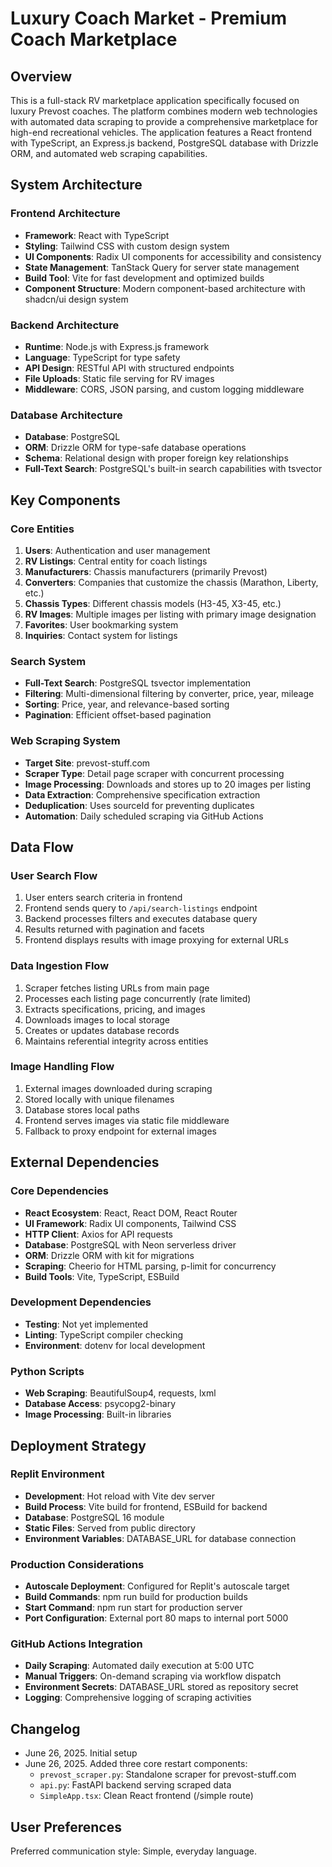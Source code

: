 # Luxury Coach Market - Premium Coach Marketplace

## Overview

This is a full-stack RV marketplace application specifically focused on luxury Prevost coaches. The platform combines modern web technologies with automated data scraping to provide a comprehensive marketplace for high-end recreational vehicles. The application features a React frontend with TypeScript, an Express.js backend, PostgreSQL database with Drizzle ORM, and automated web scraping capabilities.

## System Architecture

### Frontend Architecture
- **Framework**: React with TypeScript
- **Styling**: Tailwind CSS with custom design system
- **UI Components**: Radix UI components for accessibility and consistency
- **State Management**: TanStack Query for server state management
- **Build Tool**: Vite for fast development and optimized builds
- **Component Structure**: Modern component-based architecture with shadcn/ui design system

### Backend Architecture
- **Runtime**: Node.js with Express.js framework
- **Language**: TypeScript for type safety
- **API Design**: RESTful API with structured endpoints
- **File Uploads**: Static file serving for RV images
- **Middleware**: CORS, JSON parsing, and custom logging middleware

### Database Architecture
- **Database**: PostgreSQL
- **ORM**: Drizzle ORM for type-safe database operations
- **Schema**: Relational design with proper foreign key relationships
- **Full-Text Search**: PostgreSQL's built-in search capabilities with tsvector

## Key Components

### Core Entities
1. **Users**: Authentication and user management
2. **RV Listings**: Central entity for coach listings
3. **Manufacturers**: Chassis manufacturers (primarily Prevost)
4. **Converters**: Companies that customize the chassis (Marathon, Liberty, etc.)
5. **Chassis Types**: Different chassis models (H3-45, X3-45, etc.)
6. **RV Images**: Multiple images per listing with primary image designation
7. **Favorites**: User bookmarking system
8. **Inquiries**: Contact system for listings

### Search System
- **Full-Text Search**: PostgreSQL tsvector implementation
- **Filtering**: Multi-dimensional filtering by converter, price, year, mileage
- **Sorting**: Price, year, and relevance-based sorting
- **Pagination**: Efficient offset-based pagination

### Web Scraping System
- **Target Site**: prevost-stuff.com
- **Scraper Type**: Detail page scraper with concurrent processing
- **Image Processing**: Downloads and stores up to 20 images per listing
- **Data Extraction**: Comprehensive specification extraction
- **Deduplication**: Uses sourceId for preventing duplicates
- **Automation**: Daily scheduled scraping via GitHub Actions

## Data Flow

### User Search Flow
1. User enters search criteria in frontend
2. Frontend sends query to `/api/search-listings` endpoint
3. Backend processes filters and executes database query
4. Results returned with pagination and facets
5. Frontend displays results with image proxying for external URLs

### Data Ingestion Flow
1. Scraper fetches listing URLs from main page
2. Processes each listing page concurrently (rate limited)
3. Extracts specifications, pricing, and images
4. Downloads images to local storage
5. Creates or updates database records
6. Maintains referential integrity across entities

### Image Handling Flow
1. External images downloaded during scraping
2. Stored locally with unique filenames
3. Database stores local paths
4. Frontend serves images via static file middleware
5. Fallback to proxy endpoint for external images

## External Dependencies

### Core Dependencies
- **React Ecosystem**: React, React DOM, React Router
- **UI Framework**: Radix UI components, Tailwind CSS
- **HTTP Client**: Axios for API requests
- **Database**: PostgreSQL with Neon serverless driver
- **ORM**: Drizzle ORM with kit for migrations
- **Scraping**: Cheerio for HTML parsing, p-limit for concurrency
- **Build Tools**: Vite, TypeScript, ESBuild

### Development Dependencies
- **Testing**: Not yet implemented
- **Linting**: TypeScript compiler checking
- **Environment**: dotenv for local development

### Python Scripts
- **Web Scraping**: BeautifulSoup4, requests, lxml
- **Database Access**: psycopg2-binary
- **Image Processing**: Built-in libraries

## Deployment Strategy

### Replit Environment
- **Development**: Hot reload with Vite dev server
- **Build Process**: Vite build for frontend, ESBuild for backend
- **Database**: PostgreSQL 16 module
- **Static Files**: Served from public directory
- **Environment Variables**: DATABASE_URL for database connection

### Production Considerations
- **Autoscale Deployment**: Configured for Replit's autoscale target
- **Build Commands**: npm run build for production builds
- **Start Command**: npm run start for production server
- **Port Configuration**: External port 80 maps to internal port 5000

### GitHub Actions Integration
- **Daily Scraping**: Automated daily execution at 5:00 UTC
- **Manual Triggers**: On-demand scraping via workflow dispatch
- **Environment Secrets**: DATABASE_URL stored as repository secret
- **Logging**: Comprehensive logging of scraping activities

## Changelog

- June 26, 2025. Initial setup
- June 26, 2025. Added three core restart components:
  - `prevost_scraper.py`: Standalone scraper for prevost-stuff.com
  - `api.py`: FastAPI backend serving scraped data
  - `SimpleApp.tsx`: Clean React frontend (/simple route)

## User Preferences

Preferred communication style: Simple, everyday language.